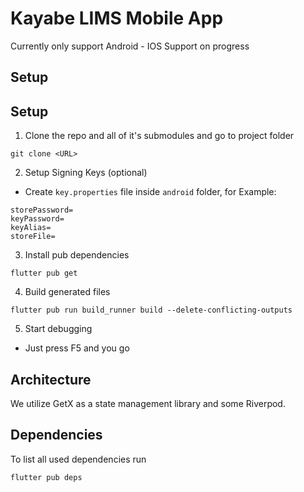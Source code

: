 # Kayabe LIMS Mobile App

Currently only support Android - IOS Support on progress

## Setup
## Setup
1. Clone the repo and all of it's submodules and go to project folder
```
git clone <URL>
```
2. Setup Signing Keys (optional)
 - Create `key.properties` file inside `android` folder, for Example:
```properties
storePassword=
keyPassword=
keyAlias=
storeFile=
```

3. Install pub dependencies
```console
flutter pub get
```

4. Build generated files
```console
flutter pub run build_runner build --delete-conflicting-outputs
```

5. Start debugging
- Just press F5 and you go

## Architecture
We utilize GetX as a state management library and some Riverpod.

##  Dependencies

To list all used dependencies run
```
flutter pub deps
```
